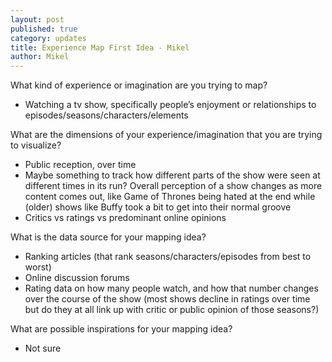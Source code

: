 ```yaml
---
layout: post
published: true
category: updates
title: Experience Map First Idea - Mikel
author: Mikel
---
```

What kind of experience or imagination are you trying to map?
- Watching a tv show, specifically people’s enjoyment or relationships to episodes/seasons/characters/elements

What are the dimensions of your experience/imagination that you are trying to visualize?
- Public reception, over time
- Maybe something to track how different parts of the show were seen at different times in its run? Overall perception of a show changes as more content comes out, like Game of Thrones being hated at the end while (older) shows like Buffy took a bit to get into their normal groove
- Critics vs ratings vs predominant online opinions

What is the data source for your mapping idea?
- Ranking articles (that rank seasons/characters/episodes from best to worst)
- Online discussion forums
- Rating data on how many people watch, and how that number changes over the course of the show (most shows decline in ratings over time but do they at all link up with critic or public opinion of those seasons?)

What are possible inspirations for your mapping idea? 
- Not sure

